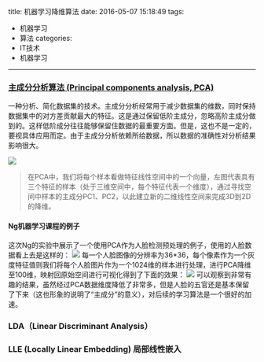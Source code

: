 title: 机器学习降维算法
date: 2016-05-07 15:18:49
tags:
- 机器学习
- 算法
categories:
- IT技术
- 机器学习
---

### [主成分分析算法 (Principal components analysis, PCA)](https://zh.wikipedia.org/wiki/%E4%B8%BB%E6%88%90%E5%88%86%E5%88%86%E6%9E%90)
一种分析、简化数据集的技术。主成分分析经常用于减少数据集的维数，同时保持数据集中的对方差贡献最大的特征。这是通过保留低阶主成分，忽略高阶主成分做到的。这样低阶成分往往能够保留住数据的最重要方面。但是，这也不是一定的，要视具体应用而定。由于主成分分析依赖所给数据，所以数据的准确性对分析结果影响很大。

![](/images/2016/pca_principal_component_analysis.png)
> 在PCA中，我们将每个样本看做特征线性空间中的一个向量，左图代表具有三个特征的样本（处于三维空间中，每个特征代表一个维度），通过寻找空间中样本的主成分PC1、PC2，以此建立新的二维线性空间来完成3D到2D的降维。

#### Ng机器学习课程的例子

这次Ng的实验中展示了一个使用PCA作为人脸检测预处理的例子，使用的人脸数据看上去是这样的：
![](/images/2016/pca_example_face1.jpg)
每一个人脸图像的分辨率为36*36，每个像素作为一个灰度特征值则我们将每个人脸图片作为一个1024维的样本进行处理，进行PCA降维至100维，映射回原始空间进行可视化得到了下面的效果：
![](/images/2016/pca_example_face2.jpg)
可以观察到非常有趣的结果，虽然经过PCA数据维度降低了非常多，但是人脸的五官还是基本保留了下来（这也形象的说明了“主成分”的意义），对后续的学习算法是一个很好的加速。

### LDA（Linear Discriminant Analysis）
### LLE (Locally Linear Embedding) 局部线性嵌入
